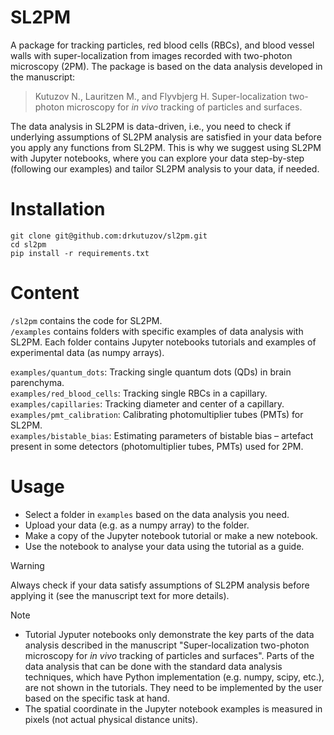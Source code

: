 # SL2PM
A package for tracking particles, red blood cells (RBCs), and blood vessel walls with super-localization from images recorded with two-photon microscopy (2PM). The package is based on the data analysis developed in the manuscript:  

> Kutuzov N., Lauritzen M., and Flyvbjerg H. 
> Super-localization two-photon microscopy for _in vivo_ tracking of particles and surfaces.

The data analysis in SL2PM is data-driven, i.e., you need to check if underlying assumptions of SL2PM analysis are satisfied 
in your data before you apply any functions from SL2PM.
This is why we suggest using SL2PM with Jupyter notebooks, where you can explore your data step-by-step (following our examples) and tailor SL2PM analysis to your data, if needed. 

# Installation

```
git clone git@github.com:drkutuzov/sl2pm.git
cd sl2pm
pip install -r requirements.txt
```

# Content
`/sl2pm` contains the code for SL2PM.  
`/examples` contains folders with specific examples of data analysis with SL2PM. Each folder contains Jupyter notebooks tutorials and examples of experimental data (as numpy arrays).

`examples/quantum_dots`: Tracking single quantum dots (QDs) in brain parenchyma.  
`examples/red_blood_cells`: Tracking single RBCs in a capillary.  
`examples/capillaries`: Tracking diameter and center of a capillary.  
`examples/pmt_calibration`: Calibrating photomultiplier tubes (PMTs) for SL2PM.  
`examples/bistable_bias`: Estimating parameters of bistable bias – artefact present in some detectors (photomultiplier tubes, PMTs) used for 2PM.

# Usage
* Select a folder in `examples` based on the data analysis you need.  
* Upload your data (e.g. as a numpy array) to the folder.  
* Make a copy of the Jupyter notebook tutorial or make a new notebook.  
* Use the notebook to analyse your data using the tutorial as a guide.  

> [!WARNING] 
> Always check if your data satisfy assumptions of SL2PM analysis before applying it (see the manuscript text for more details).

> [!NOTE]
> * Tutorial Jyputer notebooks only demonstrate the key parts of the data analysis described in the manuscript "Super-localization two-photon microscopy for _in vivo_ tracking of particles and surfaces". Parts of the data analysis that can be done with the standard data analysis techniques, which have Python implementation (e.g. numpy, scipy, etc.), are not shown in the tutorials. They need to be implemented by the user based on the specific task at hand.
> * The spatial coordinate in the Jupyter notebook examples is measured in pixels (not actual physical distance units). 